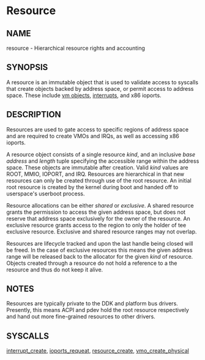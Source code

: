# Resource

## NAME

resource - Hierarchical resource rights and accounting

## SYNOPSIS

A resource is an immutable object that is used to validate access to syscalls
that create objects backed by address space, or permit access to address space.
These include [vm objects](vm_object.md), [interrupts](interrupts.md), and x86
ioports.

## DESCRIPTION

Resources are used to gate access to specific regions of address space and are
required to create VMOs and IRQs, as well as accessing x86 ioports.

A resource object consists of a single resource *kind*, and an inclusive *base
address* and *length* tuple specifying the accessible range within the address
space. These objects are immutable after creation. Valid *kind*  values are
ROOT, MMIO, IOPORT, and IRQ. Resources are hierarchical in that new resources
can only be created through use of the root resource. An initial root resource
is created by the kernel during boot and handed off to userspace's userboot
process.

Resource allocations can be either *shared* or *exclusive*. A shared resource
grants the permission to access the given address space, but does not reserve
that address space exclusively for the owner of the resource. An exclusive
resource grants access to the region to only the holder of tee exclusive
resource.  Exclusive and shared resource ranges may not overlap.

Resources are lifecycle tracked and upon the last handle being closed will be
freed. In the case of exclusive resources this means the given address range
will be released back to the allocator for the given *kind* of resource. Objects
created through a resource do not hold a reference to a the resource and thus do
not keep it alive.

## NOTES

Resources are typically private to the DDK and platform bus drivers. Presently,
this means ACPI and pdev hold the root resource respectively and hand out more
fine-grained resources to other drivers.

## SYSCALLS

[interrupt_create](../syscalls/interrupt_create.md),
[ioports_requeat](../syscalls/ioports_request.md),
[resource_create](../syscalls/resource_create.md),
[vmo_create_physical](../syscalls/vmo_create_physical.md)
